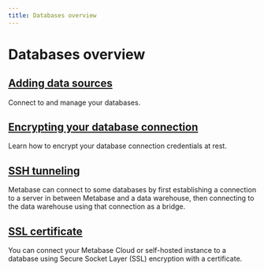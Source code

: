 ```yaml
---
title: Databases overview
---
```


# Databases overview

## [Adding data sources](./connecting.md)

Connect to and manage your databases.

## [Encrypting your database connection](./encrypting-details-at-rest.md)

Learn how to encrypt your database connection credentials at rest.

## [SSH tunneling](./ssh-tunnel.md)

Metabase can connect to some databases by first establishing a connection to a server in between Metabase and a data warehouse, then connecting to the data warehouse using that connection as a bridge. 

## [SSL certificate](./ssl-certificates.md)

You can connect your Metabase Cloud or self-hosted instance to a database using Secure Socket Layer (SSL) encryption with a certificate.
